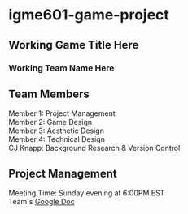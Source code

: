 # igme601-game-project
## Working Game Title Here
### Working Team Name Here

## Team Members
Member 1: Project Management<br/>
Member 2: Game Design<br/>
Member 3: Aesthetic Design<br/>
Member 4: Technical Design<br/>
CJ Knapp: Background Research & Version Control

## Project Management
Meeting Time: Sunday evening at 6:00PM EST<br/>
Team's [Google Doc](https://docs.google.com/document/d/1DPtJAXFNrfoZJ-WN5ZuO3_sxmHBRxttJhSyoVa52jJk/edit?usp=sharing)